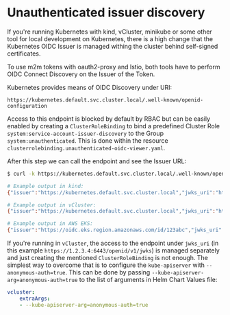 # Unauthenticated issuer discovery

If you're running Kubernetes with kind, vCluster, minikube or some other
tool for local development on Kubernetes, there is a high change that the
Kubernetes OIDC Issuer is managed withing the cluster behind self-signed
certificates.

To use m2m tokens with oauth2-proxy and Istio, both tools have to perform
OIDC Connect Discovery on the Issuer of the Token.

Kubernetes provides means of OIDC Discovery under URI:
```
https://kubernetes.default.svc.cluster.local/.well-known/openid-configuration
```

Access to this endpoint is blocked by default by RBAC but can be easily enabled by
creating a `ClusterRoleBinding` to bind a predefined Cluster Role
`system:service-account-issuer-discovery` to the Group `system:unauthenticated`.
This is done within the resource `clusterrolebinding.unauthenticated-oidc-viewer.yaml`.

After this step we can call the endpoint and see the Issuer URL:
```bash
$ curl -k https://kubernetes.default.svc.cluster.local/.well-known/openid-configuration

# Example output in kind:
{"issuer":"https://kubernetes.default.svc.cluster.local","jwks_uri":"https://172.18.0.5:6443/openid/v1/jwks","response_types_supported":["id_token"],"subject_types_supported":["public"],"id_token_signing_alg_values_supported":["RS256"]}

# Example output in vCluster:
{"issuer":"https://kubernetes.default.svc.cluster.local","jwks_uri":"https://1.2.3.4:6443/openid/v1/jwks","response_types_supported":["id_token"],"subject_types_supported":["public"],"id_token_signing_alg_values_supported":["RS256"]}

# Example output in AWS EKS:
{"issuer":"https://oidc.eks.region.amazonaws.com/id/123abc","jwks_uri":"https://ip-1-2-3-4.eu-central-1.compute.internal:443/openid/v1/jwks","response_types_supported":["id_token"],"subject_types_supported":["public"],"id_token_signing_alg_values_supported":["RS256"]}
```

If you're running in `vCluster`, the access to the endpoint under `jwks_uri` (in
this example `https://1.2.3.4:6443/openid/v1/jwks`) is managed separately and just creating
the mentioned `ClusterRoleBinding` is not enough. The simplest way to overcome that is to
configure the `kube-apiserver` with `--anonymous-auth=true`. This can be done
by passing `--kube-apiserver-arg=anonymous-auth=true` to the list of arguments in
Helm Chart Values file:
```yaml
vcluster:
    extraArgs:
    - --kube-apiserver-arg=anonymous-auth=true
```
